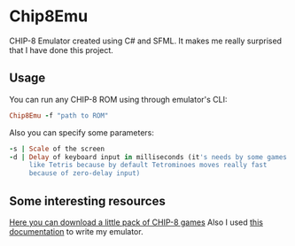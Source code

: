 # Chip8Emu
CHIP-8 Emulator created using C# and SFML. It makes me really surprised that I have done this project.

## Usage
You can run any CHIP-8 ROM using through emulator's CLI:
```ruby
Chip8Emu -f "path to ROM"
```
Also you can specify some parameters:
```ruby
-s | Scale of the screen
-d | Delay of keyboard input in milliseconds (it's needs by some games
     like Tetris because by default Tetrominoes moves really fast 
     because of zero-delay input)
```

## Some interesting resources
[Here you can download a little pack of CHIP-8 games](https://www.zophar.net/pdroms/chip8/chip-8-games-pack.html)
Also I used [this documentation](http://devernay.free.fr/hacks/chip8/C8TECH10.HTM) to write my emulator.
